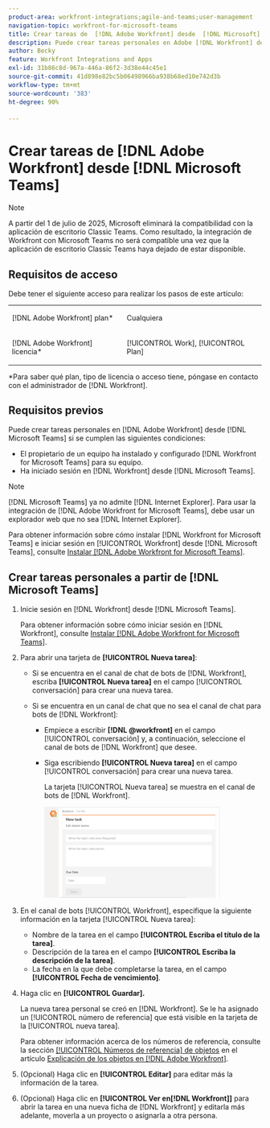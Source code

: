 ```yaml
---
product-area: workfront-integrations;agile-and-teams;user-management
navigation-topic: workfront-for-microsoft-teams
title: Crear tareas de  [!DNL Adobe Workfront] desde  [!DNL Microsoft] Teams
description: Puede crear tareas personales en Adobe [!DNL Workfront] desde Microsoft Teams si el propietario de un equipo ha instalado y configurado [!DNL Workfront] para Microsoft Teams para su equipo y ha iniciado sesión en Workfront desde Microsoft Teams.
author: Becky
feature: Workfront Integrations and Apps
exl-id: 31b86c8d-967a-446a-86f2-3d38e44c45e1
source-git-commit: 41d898e82bc5b06498966ba938b68ed10e742d3b
workflow-type: tm+mt
source-wordcount: '383'
ht-degree: 90%

---
```


# Crear tareas de [!DNL Adobe Workfront] desde [!DNL Microsoft Teams]

>[!NOTE]
>
>A partir del 1 de julio de 2025, Microsoft eliminará la compatibilidad con la aplicación de escritorio Classic Teams. Como resultado, la integración de Workfront con Microsoft Teams no será compatible una vez que la aplicación de escritorio Classic Teams haya dejado de estar disponible.

## Requisitos de acceso

Debe tener el siguiente acceso para realizar los pasos de este artículo:

<table style="table-layout:auto"> 
 <col> 
 <col> 
 <tbody> 
  <tr> 
   <td role="rowheader">[!DNL Adobe Workfront] plan*</td> 
   <td> <p>Cualquiera</p> </td> 
  </tr> 
  <tr> 
   <td role="rowheader">[!DNL Adobe Workfront] licencia*</td> 
   <td> <p>[!UICONTROL Work], [!UICONTROL Plan]</p> </td> 
  </tr>
 </tbody> 
</table>

&#42;Para saber qué plan, tipo de licencia o acceso tiene, póngase en contacto con el administrador de [!DNL Workfront].

## Requisitos previos

Puede crear tareas personales en [!DNL Adobe Workfront] desde [!DNL Microsoft Teams] si se cumplen las siguientes condiciones:

* El propietario de un equipo ha instalado y configurado [!DNL Workfront for Microsoft Teams] para su equipo.
* Ha iniciado sesión en [!DNL Workfront] desde [!DNL Microsoft Teams].

>[!NOTE]
>
>[!DNL Microsoft Teams] ya no admite [!DNL Internet Explorer]. Para usar la integración de [!DNL Adobe Workfront for Microsoft Teams], debe usar un explorador web que no sea [!DNL Internet Explorer].

Para obtener información sobre cómo instalar [!DNL Workfront for Microsoft Teams] e iniciar sesión en [!UICONTROL Workfront] desde [!DNL Microsoft Teams], consulte [Instalar [!DNL Adobe Workfront for Microsoft Teams]](../../workfront-integrations-and-apps/using-workfront-with-microsoft-teams/install-workfront-ms-teams.md).

## Crear tareas personales a partir de [!DNL Microsoft Teams]

1. Inicie sesión en [!DNL Workfront] desde [!DNL Microsoft Teams].

   Para obtener información sobre cómo iniciar sesión en [!DNL Workfront], consulte [Instalar [!DNL Adobe Workfront for Microsoft Teams]](../../workfront-integrations-and-apps/using-workfront-with-microsoft-teams/install-workfront-ms-teams.md).

1. Para abrir una tarjeta de **[!UICONTROL Nueva tarea]**:

   * Si se encuentra en el canal de chat de bots de [!DNL Workfront], escriba **[!UICONTROL Nueva tarea]** en el campo [!UICONTROL conversación] para crear una nueva tarea.
   * Si se encuentra en un canal de chat que no sea el canal de chat para bots de [!DNL Workfront]:

      * Empiece a escribir **[!DNL @workfront]** en el campo [!UICONTROL conversación] y, a continuación, seleccione el canal de bots de [!DNL Workfront] que desee.
      * Siga escribiendo **[!UICONTROL Nueva tarea]** en el campo [!UICONTROL conversación] para crear una nueva tarea.

        La tarjeta [!UICONTROL Nueva tarea] se muestra en el canal de bots de [!DNL Workfront].

        ![ms_teams_new_task_card.png](assets/ms-teams-new-task-card-350x181.png)

1. En el canal de bots [!UICONTROL Workfront], especifique la siguiente información en la tarjeta [!UICONTROL Nueva tarea]:

   * Nombre de la tarea en el campo **[!UICONTROL Escriba el título de la tarea]**.
   * Descripción de la tarea en el campo **[!UICONTROL Escriba la descripción de la tarea]**.
   * La fecha en la que debe completarse la tarea, en el campo **[!UICONTROL Fecha de vencimiento]**.

1. Haga clic en **[!UICONTROL Guardar].**

   La nueva tarea personal se creó en [!DNL Workfront]. Se le ha asignado un [!UICONTROL número de referencia] que está visible en la tarjeta de la [!UICONTROL nueva tarea].

   Para obtener información acerca de los números de referencia, consulte la sección [[!UICONTROL Números de referencia] de objetos](../../workfront-basics/navigate-workfront/workfront-navigation/understand-objects.md#understanding-reference-numbers-of-objects) en el artículo [Explicación de los objetos en [!DNL Adobe Workfront]](../../workfront-basics/navigate-workfront/workfront-navigation/understand-objects.md).

1. (Opcional) Haga clic en **[!UICONTROL Editar]** para editar más la información de la tarea.
1. (Opcional) Haga clic en **[!UICONTROL Ver en[!DNL Workfront]]** para abrir la tarea en una nueva ficha de [!DNL Workfront] y editarla más adelante, moverla a un proyecto o asignarla a otra persona.
